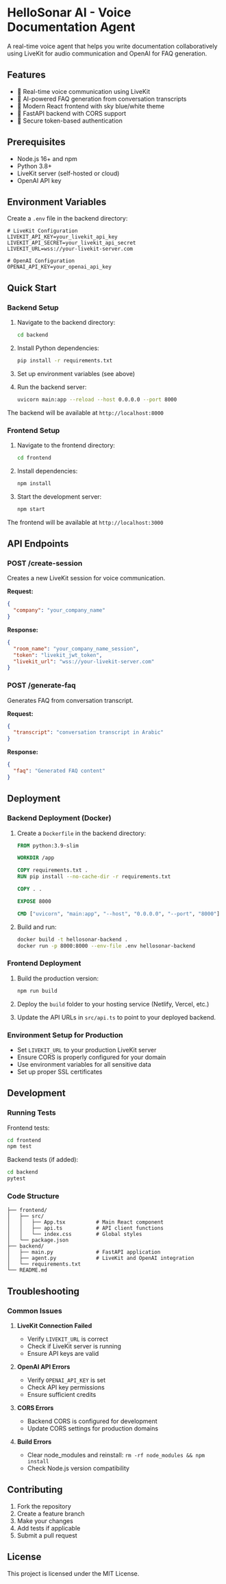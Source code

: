 # HelloSonar AI - Voice Documentation Agent

A real-time voice agent that helps you write documentation collaboratively using LiveKit for audio communication and OpenAI for FAQ generation.

## Features

- 🎤 Real-time voice communication using LiveKit
- 🤖 AI-powered FAQ generation from conversation transcripts
- 📱 Modern React frontend with sky blue/white theme
- 🚀 FastAPI backend with CORS support
- 🔐 Secure token-based authentication

## Prerequisites

- Node.js 16+ and npm
- Python 3.8+
- LiveKit server (self-hosted or cloud)
- OpenAI API key

## Environment Variables

Create a `.env` file in the backend directory:

```env
# LiveKit Configuration
LIVEKIT_API_KEY=your_livekit_api_key
LIVEKIT_API_SECRET=your_livekit_api_secret
LIVEKIT_URL=wss://your-livekit-server.com

# OpenAI Configuration
OPENAI_API_KEY=your_openai_api_key
```

## Quick Start

### Backend Setup

1. Navigate to the backend directory:
   ```bash
   cd backend
   ```

2. Install Python dependencies:
   ```bash
   pip install -r requirements.txt
   ```

3. Set up environment variables (see above)

4. Run the backend server:
   ```bash
   uvicorn main:app --reload --host 0.0.0.0 --port 8000
   ```

The backend will be available at `http://localhost:8000`

### Frontend Setup

1. Navigate to the frontend directory:
   ```bash
   cd frontend
   ```

2. Install dependencies:
   ```bash
   npm install
   ```

3. Start the development server:
   ```bash
   npm start
   ```

The frontend will be available at `http://localhost:3000`

## API Endpoints

### POST /create-session
Creates a new LiveKit session for voice communication.

**Request:**
```json
{
  "company": "your_company_name"
}
```

**Response:**
```json
{
  "room_name": "your_company_name_session",
  "token": "livekit_jwt_token",
  "livekit_url": "wss://your-livekit-server.com"
}
```

### POST /generate-faq
Generates FAQ from conversation transcript.

**Request:**
```json
{
  "transcript": "conversation transcript in Arabic"
}
```

**Response:**
```json
{
  "faq": "Generated FAQ content"
}
```

## Deployment

### Backend Deployment (Docker)

1. Create a `Dockerfile` in the backend directory:
   ```dockerfile
   FROM python:3.9-slim
   
   WORKDIR /app
   
   COPY requirements.txt .
   RUN pip install --no-cache-dir -r requirements.txt
   
   COPY . .
   
   EXPOSE 8000
   
   CMD ["uvicorn", "main:app", "--host", "0.0.0.0", "--port", "8000"]
   ```

2. Build and run:
   ```bash
   docker build -t hellosonar-backend .
   docker run -p 8000:8000 --env-file .env hellosonar-backend
   ```

### Frontend Deployment

1. Build the production version:
   ```bash
   npm run build
   ```

2. Deploy the `build` folder to your hosting service (Netlify, Vercel, etc.)

3. Update the API URLs in `src/api.ts` to point to your deployed backend.

### Environment Setup for Production

- Set `LIVEKIT_URL` to your production LiveKit server
- Ensure CORS is properly configured for your domain
- Use environment variables for all sensitive data
- Set up proper SSL certificates

## Development

### Running Tests

Frontend tests:
```bash
cd frontend
npm test
```

Backend tests (if added):
```bash
cd backend
pytest
```

### Code Structure

```
├── frontend/
│   ├── src/
│   │   ├── App.tsx          # Main React component
│   │   ├── api.ts           # API client functions
│   │   └── index.css        # Global styles
│   └── package.json
├── backend/
│   ├── main.py              # FastAPI application
│   ├── agent.py             # LiveKit and OpenAI integration
│   └── requirements.txt
└── README.md
```

## Troubleshooting

### Common Issues

1. **LiveKit Connection Failed**
   - Verify `LIVEKIT_URL` is correct
   - Check if LiveKit server is running
   - Ensure API keys are valid

2. **OpenAI API Errors**
   - Verify `OPENAI_API_KEY` is set
   - Check API key permissions
   - Ensure sufficient credits

3. **CORS Errors**
   - Backend CORS is configured for development
   - Update CORS settings for production domains

4. **Build Errors**
   - Clear node_modules and reinstall: `rm -rf node_modules && npm install`
   - Check Node.js version compatibility

## Contributing

1. Fork the repository
2. Create a feature branch
3. Make your changes
4. Add tests if applicable
5. Submit a pull request

## License

This project is licensed under the MIT License. 